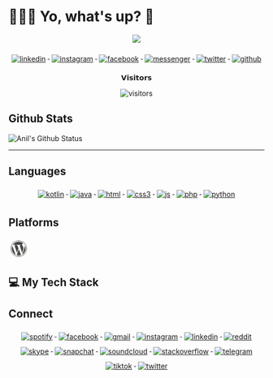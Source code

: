 # 👨🏻‍💻 Yo, what's up? 👋
<p align="center" body>
     <a href="https://theanilbhattarai.com"> <img src="https://img.shields.io/static/v1?label=Website&message=theanilbhattarai.com&color=black"> </a>

</p>

<p align="center" body>
   <a href="#">
    <img src="https://img.shields.io/badge/linkedin-%230077B5.svg?&style=for-the-badge&logo=linkedin&logoColor=white" href="https://linkedin.com/theanilbhattarai" alt="linkedin" style="vertical-align:top; margin:6px 4px">
    </a>  
    
   <a href="#">
    <img src="https://img.shields.io/badge/instagram-%23E4405F.svg?&style=for-the-badge&logo=instagram&logoColor=white" href="https://instagram.com/theanilbhattarai" alt="instagram" style="vertical-align:top; margin:6px 4px">
    </a>  
   
   <a href="#">
    <img src="https://img.shields.io/badge/facebook-%231877F2.svg?&style=for-the-badge&logo=facebook&logoColor=white" href="https://facebook.com/theanilbhattarai" alt="facebook" style="vertical-align:top; margin:6px 4px">
    </a>  
    
   <a href="#">
    <img src="https://img.shields.io/badge/messenger-00B2FF?&style=for-the-badge&logo=messenger&logoColor=white" href="https://m.me/theanilbhattarai" alt="messenger" style="vertical-align:top; margin:6px 4px">
    </a>      
    
   <a href="#">
    <img src="https://img.shields.io/badge/twitter-%231DA1F2.svg?&style=for-the-badge&logo=twitter&logoColor=white " href="https://twitter.com/nikolavinci" alt="twitter" style="vertical-align:top; margin:6px 4px">
    </a>      

  <a href="#">
    <img src="https://img.shields.io/badge/github-%23100000.svg?&style=for-the-badge&logo=github&logoColor=white" href="https://github.com/theanilbhattarai" alt="github" style="vertical-align:top; margin:6px 4px">
    </a>     
    
</p>

<div align = "center">
𝗩𝗶𝘀𝗶𝘁𝗼𝗿𝘀

![visitors](https://visitor-badge.glitch.me/badge?page_id=theanilbhattarai)

</div>

##  Github Stats
<p align = "center">

![Anil's Github Status](https://github-readme-stats.vercel.app/api?username=theanilbhattarai&show_icons=true&title_color=3793c4&icon_color=ffbb00&text_color=ffffff&bg_color=000000)

<hr>

</p>

<!-- START OF LANGUAGES, DO NOT REMOVE -->

## Languages 
<p align="center">
  
  <a href="#">
    <img src="https://img.shields.io/badge/kotlin-%230095D5.svg?&style=for-the-badge&logo=kotlin&logoColor=white" alt="kotlin" style="vertical-align:top; margin:6px 4px">
  </a>  
  
   <a href="#">
    <img src="https://img.shields.io/badge/java-%23ED8B00.svg?&style=for-the-badge&logo=java&logoColor=white" alt="java" style="vertical-align:top; margin:6px 4px">
  </a>  
  
   <a href="#">
    <img src="https://img.shields.io/badge/html5%20-%23E34F26.svg?&style=for-the-badge&logo=html5&logoColor=white" alt="html" style="vertical-align:top; margin:6px 4px">
  </a>  
  
  <a href="#">
    <img src="https://img.shields.io/badge/css3%20-%231572B6.svg?&style=for-the-badge&logo=css3&logoColor=white" alt="css3" style="vertical-align:top; margin:6px 4px">
  </a>  

  <a href="#">
    <img src="https://img.shields.io/badge/javascript%20-%23323330.svg?&style=for-the-badge&logo=javascript&logoColor=%23F7DF1E" alt="js" style="vertical-align:top; margin:6px 4px">
  </a>  
  
  <a href="#">
    <img src="https://img.shields.io/badge/php-%23777BB4.svg?&style=for-the-badge&logo=php&logoColor=white" alt="php" style="vertical-align:top; margin:6px 4px">
  </a>  

  <a href="#">
    <img src="https://img.shields.io/badge/python%20-%2314354C.svg?&style=for-the-badge&logo=python&logoColor=white" alt="python" style="vertical-align:top; margin:6px 4px">
  </a>  
</p>
 <!-- END OF LANGUAGES, DO NOT REMOVE -->


<!-- START OF Platforms STACK, DO NOT REMOVE -->
## Platforms
 <a href="#">
    <img height="32" width="32" src="https://raw.githubusercontent.com/github/explore/80688e429a7d4ef2fca1e82350fe8e3517d3494d/topics/wordpress/wordpress.png" alt="wordpress" style="vertical-align:top; margin:6px 4px">
  </a>  
 <!-- END OF PLATFORM, DO NOT REMOVE -->
  
## 💻 My Tech Stack

## Connect
<div align = "center">
<p align="center">
    <a href="#">
    <img height="32" width="32" src="https://unpkg.com/simple-icons@v3/icons/spotify.svg" alt="spotify" style="vertical-align:top; margin:6px 4px">
    </a>  
    <a href="https://facebook.com/theanilbhattarai">
    <img height="32" width="32" src="https://cdn.jsdelivr.net/npm/simple-icons@v3/icons/facebook.svg" alt="facebook" style="vertical-align:top; margin:6px 4px">
    </a>  
    <a href="#">
    <img height="32" width="32" src="https://unpkg.com/simple-icons@v3/icons/gmail.svg" alt="gmail" style="vertical-align:top; margin:6px 4px">
    </a>  
    <a href="#">
    <img height="32" width="32" src="https://unpkg.com/simple-icons@v3/icons/instagram.svg" alt="instagram" style="vertical-align:top; margin:6px 4px">
    </a>  
    <a href="#">
    <img height="32" width="32" src="https://unpkg.com/simple-icons@v3/icons/linkedin.svg" alt="linkedin" style="vertical-align:top; margin:6px 4px">
    </a>  
    <a href="#">
    <img height="32" width="32" src="https://unpkg.com/simple-icons@v3/icons/reddit.svg" alt="reddit" style="vertical-align:top; margin:6px 4px">
    </a>  
    <a href="#">
    <img height="32" width="32" src="https://unpkg.com/simple-icons@v3/icons/skype.svg" alt="skype" style="vertical-align:top; margin:6px 4px">
    </a>  
    <a href="#">
    <img height="32" width="32" src="https://unpkg.com/simple-icons@v3/icons/snapchat.svg" alt="snapchat" style="vertical-align:top; margin:6px 4px">
    </a>  
    <a href="#">
    <img height="32" width="32" src="https://unpkg.com/simple-icons@v3/icons/soundcloud.svg" alt="soundcloud" style="vertical-align:top; margin:6px 4px">
    </a>  
    <a href="#">
    <img height="32" width="32" src="https://unpkg.com/simple-icons@v3/icons/stackoverflow.svg" alt="stackoverflow" style="vertical-align:top; margin:6px 4px">
    </a>    
    <a href="#">
    <img height="32" width="32" src="https://unpkg.com/simple-icons@v3/icons/telegram.svg" alt="telegram" style="vertical-align:top; margin:6px 4px">
    </a>    
    <a href="#">
    <img height="32" width="32" src="https://unpkg.com/simple-icons@v3/icons/tiktok.svg" alt="tiktok" style="vertical-align:top; margin:6px 4px">
    </a>    
    <a href="#">
    <img height="32" width="32" src="https://unpkg.com/simple-icons@v3/icons/twitter.svg" alt="twitter" style="vertical-align:top; margin:6px 4px">
    </a>    
</p>
</div>
